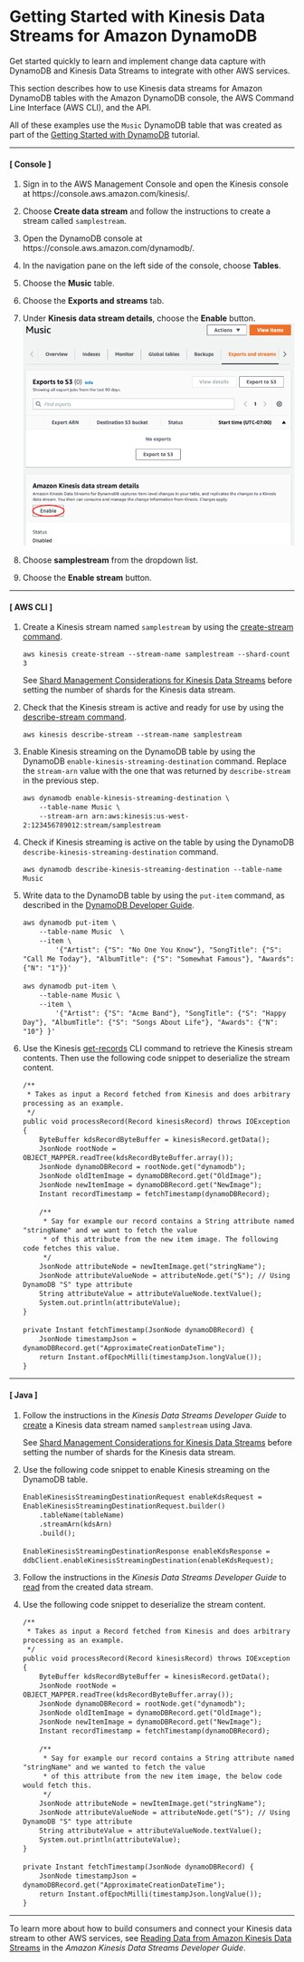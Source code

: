 # Getting Started with Kinesis Data Streams for Amazon DynamoDB<a name="kds_gettingstarted"></a>

   Get started quickly to learn and implement change data capture with DynamoDB and Kinesis Data Streams to integrate with other AWS services\.   

This section describes how to use Kinesis data streams for Amazon DynamoDB tables with the Amazon DynamoDB console, the AWS Command Line Interface \(AWS CLI\), and the API\.

All of these examples use the `Music` DynamoDB table that was created as part of the [Getting Started with DynamoDB](https://docs.aws.amazon.com/amazondynamodb/latest/developerguide/GettingStartedDynamoDB.html) tutorial\.

------
#### [ Console ]

1. Sign in to the AWS Management Console and open the Kinesis console at https://console\.aws\.amazon\.com/kinesis/\.

1. Choose **Create data stream** and follow the instructions to create a stream called `samplestream`\. 

1. Open the DynamoDB console at https://console\.aws\.amazon\.com/dynamodb/\.

1. In the navigation pane on the left side of the console, choose **Tables**\.

1. Choose the **Music** table\.

1. Choose the **Exports and streams** tab\.

1. Under **Kinesis data stream details**, choose the **Enable** button\.  
![\[Image NOT FOUND\]](./images/KDSEnable.png)

1. Choose **samplestream** from the dropdown list\. 

1. Choose the **Enable stream** button\.

------
#### [ AWS CLI ]

1. Create a Kinesis stream named `samplestream` by using the [create\-stream command](https://docs.aws.amazon.com/cli/latest/reference/kinesis/create-stream.html)\.

   ```
   aws kinesis create-stream --stream-name samplestream --shard-count 3 
   ```

   See [Shard Management Considerations for Kinesis Data Streams](kds_using-shards-and-metrics.md#kds_using-shards-and-metrics.shardmanagment) before setting the number of shards for the Kinesis data stream\.

1. Check that the Kinesis stream is active and ready for use by using the [describe\-stream command](https://docs.aws.amazon.com/cli/latest/reference/kinesis/describe-stream.html)\.

   ```
   aws kinesis describe-stream --stream-name samplestream
   ```

1. Enable Kinesis streaming on the DynamoDB table by using the DynamoDB `enable-kinesis-streaming-destination` command\. Replace the `stream-arn` value with the one that was returned by `describe-stream` in the previous step\.

   ```
   aws dynamodb enable-kinesis-streaming-destination \
       --table-name Music \
       --stream-arn arn:aws:kinesis:us-west-2:123456789012:stream/samplestream
   ```

1. Check if Kinesis streaming is active on the table by using the DynamoDB `describe-kinesis-streaming-destination` command\.

   ```
   aws dynamodb describe-kinesis-streaming-destination --table-name Music
   ```

1. Write data to the DynamoDB table by using the `put-item` command, as described in the [DynamoDB Developer Guide](https://docs.aws.amazon.com/amazondynamodb/latest/developerguide/getting-started-step-2.html)\.

   ```
   aws dynamodb put-item \
       --table-name Music  \
       --item \
           '{"Artist": {"S": "No One You Know"}, "SongTitle": {"S": "Call Me Today"}, "AlbumTitle": {"S": "Somewhat Famous"}, "Awards": {"N": "1"}}'
   
   aws dynamodb put-item \
       --table-name Music \
       --item \
           '{"Artist": {"S": "Acme Band"}, "SongTitle": {"S": "Happy Day"}, "AlbumTitle": {"S": "Songs About Life"}, "Awards": {"N": "10"} }'
   ```

1. Use the Kinesis [get\-records](https://docs.aws.amazon.com/cli/latest/reference/kinesis/get-records.html) CLI command to retrieve the Kinesis stream contents\. Then use the following code snippet to deserialize the stream content\.

   ```
   /**
    * Takes as input a Record fetched from Kinesis and does arbitrary processing as an example.
    */
   public void processRecord(Record kinesisRecord) throws IOException {
       ByteBuffer kdsRecordByteBuffer = kinesisRecord.getData();
       JsonNode rootNode = OBJECT_MAPPER.readTree(kdsRecordByteBuffer.array());
       JsonNode dynamoDBRecord = rootNode.get("dynamodb");
       JsonNode oldItemImage = dynamoDBRecord.get("OldImage");
       JsonNode newItemImage = dynamoDBRecord.get("NewImage");
       Instant recordTimestamp = fetchTimestamp(dynamoDBRecord);
   
       /**
        * Say for example our record contains a String attribute named "stringName" and we want to fetch the value
        * of this attribute from the new item image. The following code fetches this value.
        */
       JsonNode attributeNode = newItemImage.get("stringName");
       JsonNode attributeValueNode = attributeNode.get("S"); // Using DynamoDB "S" type attribute
       String attributeValue = attributeValueNode.textValue();
       System.out.println(attributeValue);
   }
   
   private Instant fetchTimestamp(JsonNode dynamoDBRecord) {
       JsonNode timestampJson = dynamoDBRecord.get("ApproximateCreationDateTime");
       return Instant.ofEpochMilli(timestampJson.longValue());
   }
   ```

------
#### [ Java ]

1. Follow the instructions in the *Kinesis Data Streams Developer Guide* to [create](https://docs.aws.amazon.com/streams/latest/dev/kinesis-using-sdk-java-create-stream.html) a Kinesis data stream named `samplestream` using Java\.

   See [Shard Management Considerations for Kinesis Data Streams](kds_using-shards-and-metrics.md#kds_using-shards-and-metrics.shardmanagment) before setting the number of shards for the Kinesis data stream\. 

1. Use the following code snippet to enable Kinesis streaming on the DynamoDB table\.

   ```
   EnableKinesisStreamingDestinationRequest enableKdsRequest = EnableKinesisStreamingDestinationRequest.builder()
       .tableName(tableName)
       .streamArn(kdsArn)
       .build();
   
   EnableKinesisStreamingDestinationResponse enableKdsResponse = ddbClient.enableKinesisStreamingDestination(enableKdsRequest);
   ```

1. Follow the instructions in the *Kinesis Data Streams Developer Guide* to [read](https://docs.aws.amazon.com/streams/latest/dev/building-consumers.html) from the created data stream\.

1. Use the following code snippet  to deserialize the stream content\.

   ```
   /**
    * Takes as input a Record fetched from Kinesis and does arbitrary processing as an example.
    */
   public void processRecord(Record kinesisRecord) throws IOException {
       ByteBuffer kdsRecordByteBuffer = kinesisRecord.getData();
       JsonNode rootNode = OBJECT_MAPPER.readTree(kdsRecordByteBuffer.array());
       JsonNode dynamoDBRecord = rootNode.get("dynamodb");
       JsonNode oldItemImage = dynamoDBRecord.get("OldImage");
       JsonNode newItemImage = dynamoDBRecord.get("NewImage");
       Instant recordTimestamp = fetchTimestamp(dynamoDBRecord);
   
       /**
        * Say for example our record contains a String attribute named "stringName" and we wanted to fetch the value
        * of this attribute from the new item image, the below code would fetch this.
        */
       JsonNode attributeNode = newItemImage.get("stringName");
       JsonNode attributeValueNode = attributeNode.get("S"); // Using DynamoDB "S" type attribute
       String attributeValue = attributeValueNode.textValue();
       System.out.println(attributeValue);
   }
   
   private Instant fetchTimestamp(JsonNode dynamoDBRecord) {
       JsonNode timestampJson = dynamoDBRecord.get("ApproximateCreationDateTime");
       return Instant.ofEpochMilli(timestampJson.longValue());
   }
   ```

------

To learn more about how to build consumers and connect your Kinesis data stream to other AWS services, see [Reading Data from Amazon Kinesis Data Streams](https://docs.aws.amazon.com/streams/latest/dev/building-consumers.html) in the *Amazon Kinesis Data Streams Developer Guide*\.